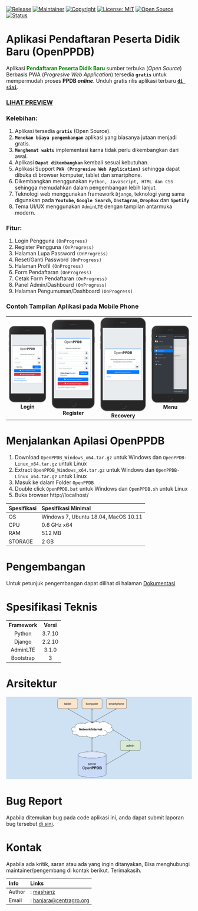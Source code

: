 [![Release](https://img.shields.io/github/v/release/mashanz/openppdb?include_prereleases)](https://github.com/mashanz/openppdb/releases)
[![Maintainer](https://img.shields.io/badge/Maintainer-mashanz-blue.svg)](https://github.com/mashanz/)
[![Copyright](https://img.shields.io/badge/Copyright-2021-brightgreen.svg)](https://github.com/mashanz/)
[![License: MIT](https://img.shields.io/badge/License-MIT-yellow.svg)](https://opensource.org/licenses/MIT)
[![Open Source](https://img.shields.io/badge/Open_Source-YES-blue.svg)](https://github.com/mashanz/)
[![Status](https://img.shields.io/badge/Status_Rilis-DALAM_PENGEMBANGAN-red.svg)](https://github.com/mashanz/openppdb/releases)

# Aplikasi Pendaftaran Peserta Didik Baru (<b>OpenPPDB</b>)
Aplikasi <font color="green"><b>Pendaftaran Peserta Didik Baru</b></font> sumber terbuka (<i>Open Source</i>) Berbasis PWA (<i>Progresive Web Application</i>) tersedia <b>`gratis`</b> untuk mempermudah proses <b>PPDB <i>online</i></b>. Unduh gratis rilis aplikasi terbaru [<b>`di sini`</b>](https://github.com/mashanz/openppdb/releases).

### <b>[LIHAT PREVIEW](https://evening-tundra-02558.herokuapp.com/)</b>

### <b>Kelebihan</b>:
1. Aplikasi tersedia <b>`gratis`</b> (Open Source).
2. <b>`Menekan biaya pengembangan`</B> aplikasi yang biasanya jutaan menjadi gratis.
3. <b>`Menghemat waktu`</b> implementasi karna tidak perlu dikembangkan dari awal.
4. Aplikasi <b>`Dapat dikembangkan`</b> kembali sesuai kebutuhan.
5. Aplikasi Support <b>`PWA (Progresive Web Application)`</b> sehingga dapat dibuka di browser komputer, tablet dan smartphone.
6. Dikembangkan menggunakan `Python, JavaScript, HTML dan CSS` sehingga memudahkan dalam pengembangan lebih lanjut.
7. Teknologi web menggunakan framework `Django`, teknologi yang sama digunakan pada <b>`Youtube`, `Google Search`, `Instagram`, `DropBox`</b> dan <b>`Spotify`</b>
8. Tema UI/UX menggunakan `AdminLTE` dengan tampilan antarmuka modern.

### <b>Fitur</b>:
1. Login Pengguna `(OnProgress)`
2. Register Pengguna `(OnProgress)`
3. Halaman Lupa Password `(OnProgress)`
4. Reset/Ganti Password `(OnProgress)`
5. Halaman Profil `(OnProgress)`
6. Form Pendaftaran `(OnProgress)`
7. Cetak Form Pendaftaran `(OnProgress)`
8. Panel Admin/Dashboard `(OnProgress)`
9. Halaman Pengumuman/Dashboard `(OnProgress)`

### <b>Contoh Tampilan Aplikasi pada Mobile Phone</b>

<table style="text-align:center;">
    <tr>
        <td>
            <img src="./dokumentasi/login.png" alt="Aplikasi PPDB Gratis" width="100%"/><br><b>Login</b>
        </td>
        <td>
            <img src="./dokumentasi/register.png" alt="Aplikasi PPDB Gratis" width="100%"/><br><b>Register</b>
        </td>
        <td>
            <img src="./dokumentasi/email.png" alt="Aplikasi PPDB Gratis" width="100%"/><br><b>Recovery</b>
        </td>
        <td>
            <img src="./dokumentasi/menu.png" alt="Aplikasi PPDB Gratis" width="100%"/><br><b>Menu</b>
        </td>
    </tr>
</table>

# Menjalankan Apilasi OpenPPDB
1. Download `OpenPPDB_Windows_x64.tar.gz` untuk Windows dan `OpenPPDB-Linux_x64.tar.gz` untuk Linux
2. Extract `OpenPPDB_Windows_x64.tar.gz` untuk Windows dan `OpenPPDB-Linux_x64.tar.gz` untuk Linux
3. Masuk ke dalam Folder `OpenPPDB`
4. Double click `OpenPPDB.bat` untuk Windows dan `OpenPPDB.sh` untuk Linux
5. Buka browser http://localhost/

| Spesifikasi | Spesifikasi Minimal |
| :- | :- |
| OS | Windows 7, Ubuntu 18.04, MacOS 10.11 |
| CPU | 0.6 GHz x64|
| RAM | 512 MB |
| STORAGE | 2 GB |

# Pengembangan
Untuk petunjuk pengembangan dapat dilihat di halaman
[Dokumentasi](https://github.com/mashanz/openppdb/wiki/Pengembangan-Aplikasi)

# Spesifikasi Teknis
<table style="text-align:center;">
    <tr>
        <th>
            Framework
        </th>
        <th>
            Versi
        </th>
    </tr>
    <tr>
        <td>
            Python
        </td>
        <td>
            3.7.10
        </td>
    </tr>
    <tr>
        <td>
            Django
        </td>
        <td>
            2.2.10
        </td>
    </tr>
    <tr>
        <td>
            AdminLTE
        </td>
        <td>
            3.1.0
        </td>
    </tr>
    <tr>
        <td>
            Bootstrap
        </td>
        <td>
            3
        </td>
    </tr>
</table>

# Arsitektur
![Arsitektur OpenPPDB](./dokumentasi/arsitektur.svg)

# Bug Report
Apabila ditemukan bug pada code aplikasi ini, anda dapat submit laporan bug tersebut [di sini](https://github.com/mashanz/openppdb/issues). 

# Kontak
Apabila ada kritik, saran atau ada yang ingin ditanyakan, Bisa menghubungi maintainer/pengembang di kontak berikut. Terimakasih.

| Info | Links |
| :- | :- |
| Author |: [mashanz](https://github.com/mashanz) |
| Email |: [hanjara@centragro.org](mailto:hanjara@centragro.org) |
